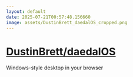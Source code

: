 ```yaml
---
layout: default
date: 2025-07-21T00:57:48.156660
image: assets/DustinBrett_daedalOS_cropped.png
---
```


# [DustinBrett/daedalOS](https://github.com/DustinBrett/daedalOS)

Windows-style desktop in your browser
